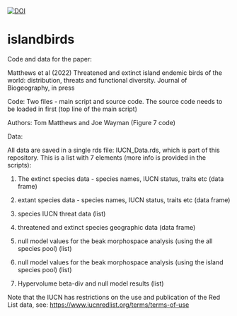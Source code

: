 
[![DOI](https://zenodo.org/badge/DOI/10.5281/zenodo.7034283.svg)](https://zenodo.org/badge/DOI/10.5281/zenodo.7034283.svg)

# islandbirds

Code and data for the paper:

Matthews et al (2022) Threatened and extinct island endemic birds of the world: distribution, threats and functional diversity. Journal of Biogeography, in press

Code:
Two files - main script and source code. The source code needs to be loaded in first (top line of the main script)

Authors: Tom Matthews and Joe Wayman (Figure 7 code)


Data:

All data are saved in a single rds file: IUCN_Data.rds, which is part of this repository. This is a list with 7 elements (more info is provided in the scripts):

1) The extinct species data - species names, IUCN status, traits etc (data frame)

2) extant species data - species names, IUCN status, traits etc (data frame)

3) species IUCN threat data (list)

4) threatened and extinct species geographic data (data frame)

5) null model values for the beak morphospace analysis (using the all species pool) (list)

6) null model values for the beak morphospace analysis (using the island species pool) (list)

7) Hypervolume beta-div and null model results (list)


Note that the IUCN has restrictions on the use and publication of the Red List data, see: https://www.iucnredlist.org/terms/terms-of-use


